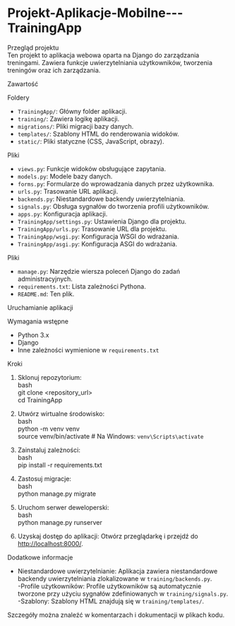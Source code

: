 # Projekt-Aplikacje-Mobilne---TrainingApp

Przegląd projektu  
Ten projekt to aplikacja webowa oparta na Django do zarządzania treningami. Zawiera funkcje uwierzytelniania użytkowników, tworzenia treningów oraz ich zarządzania.  

Zawartość  

Foldery  
- `TrainingApp/`: Główny folder aplikacji.  
- `training/`: Zawiera logikę aplikacji.  
- `migrations/`: Pliki migracji bazy danych.  
- `templates/`: Szablony HTML do renderowania widoków.  
- `static/`: Pliki statyczne (CSS, JavaScript, obrazy).  

Pliki 
- `views.py`: Funkcje widoków obsługujące zapytania.  
- `models.py`: Modele bazy danych.  
- `forms.py`: Formularze do wprowadzania danych przez użytkownika.  
- `urls.py`: Trasowanie URL aplikacji.  
- `backends.py`: Niestandardowe backendy uwierzytelniania.  
- `signals.py`: Obsługa sygnałów do tworzenia profili użytkowników.  
- `apps.py`: Konfiguracja aplikacji.  
- `TrainingApp/settings.py`: Ustawienia Django dla projektu.  
- `TrainingApp/urls.py`: Trasowanie URL dla projektu.  
- `TrainingApp/wsgi.py`: Konfiguracja WSGI do wdrażania.  
- `TrainingApp/asgi.py`: Konfiguracja ASGI do wdrażania.  

Pliki  
- `manage.py`: Narzędzie wiersza poleceń Django do zadań administracyjnych.  
- `requirements.txt`: Lista zależności Pythona.  
- `README.md`: Ten plik.  

Uruchamianie aplikacji  

Wymagania wstępne 
- Python 3.x  
- Django  
- Inne zależności wymienione w `requirements.txt`  

Kroki 
1. Sklonuj repozytorium:  
   bash  
   git clone <repository_url>  
   cd TrainingApp  
   
2. Utwórz wirtualne środowisko:  
   bash  
   python -m venv venv  
   source venv/bin/activate  # Na Windows: `venv\Scripts\activate`  
   
3. Zainstaluj zależności:  
   bash  
   pip install -r requirements.txt  
   
4. Zastosuj migracje:  
   bash  
   python manage.py migrate  
   
5. Uruchom serwer deweloperski:  
   bash  
   python manage.py runserver  
   
6. Uzyskaj dostęp do aplikacji: Otwórz przeglądarkę i przejdź do [http://localhost:8000/](http://localhost:8000/).  

Dodatkowe informacje  
- Niestandardowe uwierzytelnianie: Aplikacja zawiera niestandardowe backendy uwierzytelniania zlokalizowane w `training/backends.py`.  
-Profile użytkowników: Profile użytkowników są automatycznie tworzone przy użyciu sygnałów zdefiniowanych w `training/signals.py`.  
-Szablony: Szablony HTML znajdują się w `training/templates/`.  

Szczegóły można znaleźć w komentarzach i dokumentacji w plikach kodu.  
